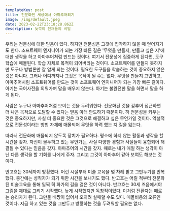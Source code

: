 ```yaml
---
templateKey: post
title: 전문화된 세상에서 아마추어되기
image: /img/default.jpeg
date: 2023-02-22T23:18:28.862Z
description: 늦깍이 천재들의 비밀
---
```

우리는 전문성에 대한 믿음이 있다. 하지만 전문성은 그것에 집착하지 않을 때 얻어지기도 한다. 소프트웨어 엔지니어가 되는 가장 빠른 길은 '무엇을 만들지, 만들고 싶은 지'에 대한 생각을 하고 아마추어처럼 만드는 것이다. 여기서 전문성에 집중하게 된다면, 도구 학습에 매몰된다. 학습 자체로 목적이 되어버리는 것이다. 소프트웨어를 만들지 못하지만 도구나 방법론만 잘 알게 되는 것이다. 필요한 도구들을 학습하는 것이 중요하지 않은 것은 아니다. 그러나 어디까지나 그것은 목적이 될 수는 없다. 무엇을 만들지 고민하고, 아마추어처럼 소프트웨어를 만드는 것이 소프트웨어 엔지니어가 되는 가장 빠른 길이다. 아기는 국어사전을 외워가며 말을 배우지 않는다. 아기는 불완전한 말을 하면서 말을 하게 된다.

사람은 누구나 아마추어처럼 보이는 것을 두려워한다. 전문화된 것을 갖추어 접근하면 더 나은 목적으로 도달할 수 있다는 믿음 아래 안도하기 때문이다. 하 전문성을 키우는 것은 중요하지만, 사실 더 중요한 것은 그것으로 해결하고 싶은 무언가일 것이다.  역설적으로 전문성이라는 방법 자체에 매몰되어 무엇을 하려 했는 지 길을 잃는다.

따라서 전문화에 매몰되지 않도록 장치가 필요하다. 평소에 하지 않는 활동과 생각을 할 시간을 갖자. 자신이 몰두하고 있는 무언가는, 사실 다양한 경험과 사실들이 융합되어 해결될 수 있다는 믿음을 갖자. 아마추어의 시간을 갖자. 때로는 내가 매일 하는 생각이 아닌 다른 생각을 할 기회를 나에게 주자. 그리고 그것이 아마추어 같아 보여도 해보는 것이다.

반고흐는 30세까지 방황했다. 어린 시절부터 미술 교육을 몇 차례 받고 그만두기를 반복했다. 중간에는 성직자가 되기 위한 시간을 보내기도 했다. 반고흐는 어릴 적부터 전문화된 미술교육을 통해 일찍 히 화가의 길을 걸은 것이 아니다. 반고흐는 30세 즈음에서야 그림을 제대로 그리기 시작했다. 늦게 시작했지만 독창적이었다. 이처럼 전환자는 때로는 승리자가 된다. 그만둘 배짱이 없어서 오히려 실패할 수도 있다. 매몰비용의 오류인 것이다. 지금 하고 있는 것을 그만두고 방황하는 것을 두려워할 필요는 없다.